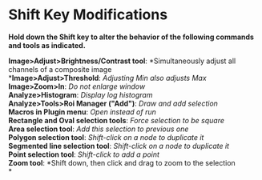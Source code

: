 # Shift Key Modifications

**Hold down the Shift key to alter the behavior of the following
commands and tools as indicated.**

**Image\>Adjust\>Brightness/Contrast tool**: *Simultaneously adjust all
channels of a composite image\
***Image\>Adjust\>Threshold**: *Adjusting Min also adjusts Max*\
**Image\>Zoom\>In**: *Do not enlarge window*\
**Analyze\>Histogram**: *Display log histogram*\
**Analyze\>Tools\>Roi Manager (\"Add\")**: *Draw and add selection*\
**Macros in Plugin menu**: *Open instead of run*\
**Rectangle and Oval selection tools**: *Force selection to be square*\
**Area selection tool**: *Add this selection to previous one*\
**Polygon selection tool**: *Shift-click on a node to duplicate it*\
**Segmented line selection tool**: *Shift-click on a node to duplicate
it*\
**Point selection tool**: *Shift-click to add a point*\
**Zoom tool**: *Shift down, then click and drag to zoom to the
selection\
*
